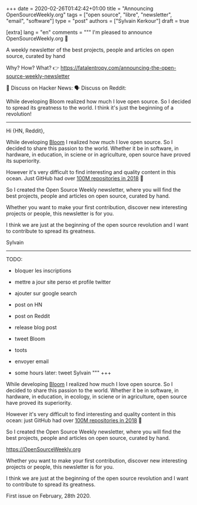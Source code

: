 +++
date = 2020-02-26T01:42:42+01:00
title = "Announcing OpenSourceWeekly.org"
tags = ["open source", "libre", "newsletter", "email", "software"]
type = "post"
authors = ["Sylvain Kerkour"]
draft = true

[extra]
lang = "en"
comments = """
I'm pleased to announce OpenSourceWeekly.org 🎉

A weekly newsletter of the best projects, people and articles on open source, curated by hand

Why? How? What? 👉 https://fatalentropy.com/announcing-the-open-source-weekly-newsletter

💬 Discuss on Hacker News:
🗣️ Discuss on Reddit:


While developing Bloom realized how much I love open source. So I decided to spread its greatness to the world. I think it's just the beginning of a revolution!


---------------------------

Hi {HN, Reddit},

While developing <a href="https://bloom.sh" target="_blank" rel="noopener">Bloom</a>
I realized how much I love open source. So I decided to share this passion to the world. Whether it be in software, in hardware, in education, in sciene or in agriculture, open source have proved its superiority.

However it's very difficult to find interesting and quality content in this ocean. Just GitHub had over
<a href="https://github.blog/2018-11-08-100m-repos/" target="_blank" rel="noopener">100M repositories in 2018</a> 🤔


So I created the Open Source Weekly newsletter, where you will find the best projects, people and articles on open source, curated by hand.

Whether you want to make your first contribution, discover new interesting projects or people, this newsletter is for you.

I think we are just at the beginning of the open source revolution and I want to contribute to spread its greatness.


Sylvain


---------------------------

TODO:
* bloquer les inscriptions
* mettre a jour site perso et profile twitter
* ajouter sur google search
* post on HN
* post on Reddit
* release blog post
* tweet Bloom
* toots
* envoyer email

* some hours later: tweet Sylvain
"""
+++


While developing <a href="https://bloom.sh" target="_blank" rel="noopener">Bloom</a>
I realized how much I love open source. So I decided to share this passion to the world. Whether it be in software, in hardware, in education, in ecology, in sciene or in agriculture, open source have proved its superiority.

However it's very difficult to find interesting and quality content in this ocean: just GitHub had over
<a href="https://github.blog/2018-11-08-100m-repos/" target="_blank" rel="noopener">100M repositories in 2018</a> 🤔


So I created the Open Source Weekly newsletter, where you will find the best projects, people and articles on open source, curated by hand.

<div class="text-center mb-5 mt-5">
  <a href="https://opensourceweekly.org" target="_blank" rel="noopener">https://OpenSourceWeekly.org</a>
  <!-- <small class="form-text text-muted">We hate spam even more than you do.
        We'll never share your email and you can unsubscribe at anytime.</small> -->
</div>

Whether you want to make your first contribution, discover new interesting projects or people, this newsletter is for you.

I think we are just at the beginning of the open source revolution and I want to contribute to spread its greatness.


First issue on February, 28th 2020.
